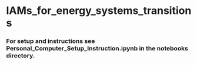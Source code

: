 # IAMs_for_energy_systems_transitions

### For setup and instructions see Personal_Computer_Setup_Instruction.ipynb in the notebooks directory.